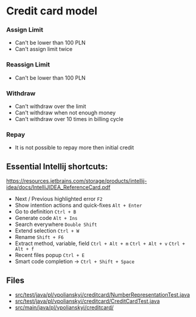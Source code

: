 # Credit card model

### Assign Limit
- Can't be lower than 100 PLN
- Can't assign limit twice

### Reassign Limit
- Can't be lower than 100 PLN

### Withdraw
- Can't withdraw over the limit
- Can't withdraw when not enough money
- Can't withdraw over 10 times in billing cycle

### Repay
- It is not possible to repay more then initial credit


## Essential Intellij shortcuts:

https://resources.jetbrains.com/storage/products/intellij-idea/docs/IntelliJIDEA_ReferenceCard.pdf

* Next / Previous highlighted error ``F2`` 
* Show intention actions and quick-fixes ``Alt + Enter``
* Go to definition ``Ctrl + B``
* Generate code ``Alt + Ins``
* Search everywhere ``Double Shift``
* Extend selection ``Ctrl + W``
* Rename ``Shift + F6``
* Extract method, variable, field ``Ctrl + Alt + m`` ``Ctrl + Alt + v`` ``Ctrl + Alt + f``
* Recent files popup ``Ctrl + E``
* Smart code completion -> ``Ctrl + Shift + Space``

## Files
* [src/test/java/pl/vpolianskyi/creditcard/NumberRepresentationTest.java](../src/test/java/pl/vpolianskyi/creditcard/NumberRepresentationTest.java)
* [src/test/java/pl/vpolianskyi/creditcard/CreditCardTest.java](../src/test/java/pl/vpolianskyi/creditcard/CreditCardTest.java)
* [src/main/java/pl/vpolianskyi/creditcard/](../src/test/java/pl/vpolianskyi/creditcard/)